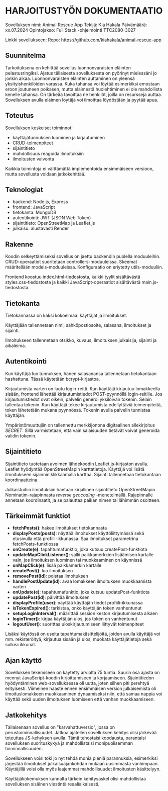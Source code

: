 # HARJOITUSTYÖN DOKUMENTAATIO

Sovelluksen nimi: Animal Rescue App
Tekijä: Kia Hakala
Päivämäärä: xx.07.2024
Opintojakso: Full Stack -ohjelmointi TTC2080-3027

Linkki sovellukseen:
Repo: https://github.com/kiahakala/animal-rescue-app

## Suunnitelma

Tarkoituksena on kehittää sovellus luonnonvaraisten eläinten pelastusringiksi. Ajatus tällaisesta sovelluksesta on pyörinyt mielessäni jo jonkin aikaa. Luonnonvaraisten eläinten auttaminen on yleensä yksityishenkilöiden varassa. Kuka tahansa voi löytää esimerkiksi emostaan eroon joutuneen poikasen, mutta eläimestä huolehtiminen ei ole mahdollista kenelle tahansa. On tärkeää tavoittaa ne henkilöt, joilla on resursseja auttaa. Sovelluksen avulla eläimen löytäjä voi ilmoittaa löydöstään ja pyytää apua.

## Toteutus

Sovelluksen keskeiset toiminnot:

- käyttäjätunnuksen luominen ja kirjautuminen
- CRUD-toimenpiteet
- sijaintitieto
- mahdollisuus reagoida ilmoituksiin
- ilmoitusten valvonta

Kaikkia toimintoja ei välttämättä implementoida ensimmäiseen versioon, mutta sovellusta voidaan jatkokehittää.

## Teknologiat

- backend: Node.js, Express
- frontend: JavaScript
- tietokanta: MongoDB
- autentikointi: JWT (JSON Web Token)
- sijaintitieto: OpenStreetMap ja Leaflet.js
- julkaisu: alustavasti Render

## Rakenne

Koodin selkeyttämiseksi sovellus on jaettu backendin puolella moduuleihin. CRUD-operaatiot suoritetaan controllers-moduuleissa. Skeemat määritellään models-moduuleissa. Konfiguraatio on eriytetty utils-moduuliin.

Frontend koostuu index.html-tiedostosta, kaikki tyylit sisältävästä styles.css-tiedostosta ja kaikki JavaScript-operaatiot sisältävästä main.js-tiedostosta.

## Tietokanta

Tietokannassa on kaksi kokoelmaa: käyttäjät ja ilmoitukset.

Käyttäjään tallennetaan nimi, sähköpostiosoite, salasana, ilmoitukset ja sijainti.

Ilmoitukseen tallennetaan otsikko, kuvaus, ilmoituksen julkaisija, sijainti ja aikaleima.

## Autentikointi

Kun käyttäjä luo tunnuksen, hänen salasanansa tallennetaan tietokantaan hashattuna. Tässä käytetään bcrypt-kirjastoa.

Kirjautumista varten on luotu login-reitti. Kun käyttäjä kirjautuu lomakkeella sisään, frontend lähettää kirjautumistiedot POST-pyynnöllä login-reitille. Jos kirjautumistiedot ovat oikein, palvelin generoi yksilöivän tokenin. Selain tallentaa tokenin. Kun käyttäjä tekee kirjautumista edellyttäviä toimenpiteitä, token lähetetään mukana pyynnössä. Tokenin avulla palvelin tunnistaa käyttäjän.

Ympäristömuuttujiin on tallennettu merkkijonona digitaalinen allekirjoitus _SECRET_. Sillä varmistetaan, että vain salaisuuden tietävät voivat generoida validin tokenin.

## Sijaintitieto

Sijaintitieto tuotetaan avoimen lähdekoodin Leaflet.js-kirjaston avulla. Leaflet hyödyntää OpenStreetMapin karttatietoja. Käyttäjä voi lisätä ilmoitukseen sijainnin klikkaamalla karttaa. Sijainti tallennetaan tietokantaan koordinaatteina.

Julkaistuihin ilmoituksiin haetaan kirjallinen sijaintitieto OpenStreetMapin Nominatim-rajapinnasta _reverse geocoding_ -menetelmällä. Rajapinnalle annetaan koordinaatit, ja se palauttaa paikan nimen tai lähimmän osoitteen.

## Tärkeimmät funktiot

- **fetchPosts()**: hakee ilmoitukset tietokannasta
- **displayPosts(posts)**: näyttää ilmoitukset käyttöliittymässä sekä etusivulla että profiili-ikkunassa. Saa ilmoitukset parametrina fetchPosts-funktiossa
- **onCreate(e)**: tapahtumafunktio, joka kutsuu createPost-funktiota
- **updateMapClickListener()**: sallii paikkamerkkien lisäämisen kartalle vain, jos ilmoituksen luominen tai muokkaaminen on käynnissä
- **onMapClick(e)**: lisää paikkamerkin kartalle
- **createPost()**: luo ilmoituksen
- **removePost(id)**: poistaa ilmoituksen
- **handlePostUpdate(id)**: avaa lomakkeen ilmoituksen muokkaamista varten
- **onUpdate(e)**: tapahtumafunktio, joka kutsuu updatePost-funktiota
- **updatePost(id)**: päivittää ilmoituksen
- **displayProfile(user)**: näyttää käyttäjän tiedot profiili-ikkunassa
- **isTokenExpired()**: tarkistaa, onko käyttäjän token vanhentunut
- **setupLoginInterval()**: määrittää session keston kirjautumisesta alkaen
- **loginTimer()**: kirjaa käyttäjän ulos, jos token on vanhentunut
- **logoutUser()**: suorittaa uloskirjautumiseen liittyvät toimenpiteet

Lisäksi käytössä on useita tapahtumakäsittelijöitä, joiden avulla käyttäjä voi mm. rekisteröityä, kirjautua sisään ja ulos, muokata käyttäjätietoja sekä sulkea ikkunat.

## Ajan käyttö

Sovelluksen tekemiseen on käytetty arviolta 75 tuntia. Suurin osa ajasta on mennyt JavaScript-koodin kirjoittamiseen ja korjaamiseen. Sijaintitiedon hyödyntäminen web-sovelluksessa oli uutta, joten siihen piti perehtyä erityisesti. Viimeinen haaste ennen ensimmäisen version julkaisemista oli ilmoituslomakkeen muokkaaminen dynaamiseksi niin, että samaa nappia voi käyttää sekä uuden ilmoituksen luomiseen että vanhan muokkaamiseen.

## Jatkokehitys

Tällaisenaan sovellus on "karvahattuversio", jossa on perustoiminnallisuudet. Jatkoa ajatellen sovelluksen kehitys olisi järkevää toteuttaa JS-kehyksen avulla. Tämä tehostaisi koodausta, parantaisi sovelluksen suorituskykyä ja mahdollistaisi monipuolisemman toiminnallisuuden.

Sovellukseen voisi toki jo nyt tehdä monia pieniä parannuksia, esimerkiksi järjestää ilmoitukset julkaisuajankohdan mukaan uusimmasta vanhimpaan. Käyttäjillä voisi olla myös laajemmat mahdollisuudet ilmoitusten käsittelyyn.

Käyttäjäkokemuksen kannalta tärkein kehitysaskel olisi mahdollistaa sovelluksen sisäinen viestintä reaaliaikaisesti.
